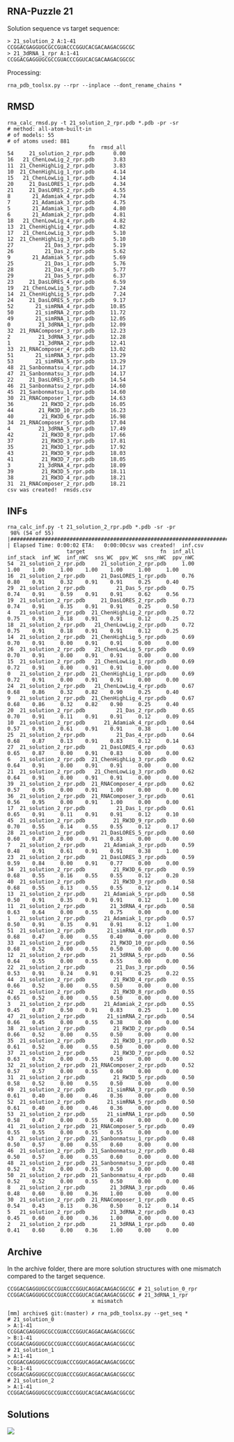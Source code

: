 RNA-Puzzle 21
-----------------------------------------------------------------------------

Solution sequence vs target sequence:

    > 21_solution_2 A:1-41
    CCGGACGAGGUGCGCCGUACCCGGUCACGACAAGACGGCGC
    > 21_3dRNA_1_rpr A:1-41
    CCGGACGAGGUGCGCCGUACCCGGUCACGACAAGACGGCGC

Processing:

    rna_pdb_toolsx.py --rpr --inplace --dont_rename_chains *

RMSD
-------------------------------------------------------------------------------

    rna_calc_rmsd.py -t 21_solution_2_rpr.pdb *.pdb -pr -sr
    # method: all-atom-built-in
    # of models: 55
    # of atoms used: 881
                              fn  rmsd_all
    54     21_solution_2_rpr.pdb      0.00
    16   21_ChenLowLig_2_rpr.pdb      3.83
    11  21_ChenHighLig_2_rpr.pdb      3.83
    10  21_ChenHighLig_1_rpr.pdb      4.14
    15   21_ChenLowLig_1_rpr.pdb      4.14
    20     21_DasLORES_1_rpr.pdb      4.34
    21     21_DasLORES_2_rpr.pdb      4.55
    8       21_Adamiak_4_rpr.pdb      4.74
    7       21_Adamiak_3_rpr.pdb      4.75
    5       21_Adamiak_1_rpr.pdb      4.80
    6       21_Adamiak_2_rpr.pdb      4.81
    18   21_ChenLowLig_4_rpr.pdb      4.82
    13  21_ChenHighLig_4_rpr.pdb      4.82
    17   21_ChenLowLig_3_rpr.pdb      5.10
    12  21_ChenHighLig_3_rpr.pdb      5.10
    27          21_Das_3_rpr.pdb      5.19
    26          21_Das_2_rpr.pdb      5.62
    9       21_Adamiak_5_rpr.pdb      5.69
    25          21_Das_1_rpr.pdb      5.76
    28          21_Das_4_rpr.pdb      5.77
    29          21_Das_5_rpr.pdb      6.37
    23     21_DasLORES_4_rpr.pdb      6.59
    19   21_ChenLowLig_5_rpr.pdb      7.24
    14  21_ChenHighLig_5_rpr.pdb      7.24
    24     21_DasLORES_5_rpr.pdb      9.17
    52       21_simRNA_4_rpr.pdb     10.85
    50       21_simRNA_2_rpr.pdb     11.72
    49       21_simRNA_1_rpr.pdb     12.05
    0         21_3dRNA_1_rpr.pdb     12.09
    32  21_RNAComposer_3_rpr.pdb     12.23
    2         21_3dRNA_3_rpr.pdb     12.28
    1         21_3dRNA_2_rpr.pdb     12.41
    33  21_RNAComposer_4_rpr.pdb     13.02
    51       21_simRNA_3_rpr.pdb     13.29
    53       21_simRNA_5_rpr.pdb     13.29
    48  21_Sanbonmatsu_4_rpr.pdb     14.17
    47  21_Sanbonmatsu_3_rpr.pdb     14.17
    22     21_DasLORES_3_rpr.pdb     14.54
    46  21_Sanbonmatsu_2_rpr.pdb     14.60
    45  21_Sanbonmatsu_1_rpr.pdb     14.60
    30  21_RNAComposer_1_rpr.pdb     14.63
    36         21_RW3D_2_rpr.pdb     16.05
    44        21_RW3D_10_rpr.pdb     16.23
    40         21_RW3D_6_rpr.pdb     16.98
    34  21_RNAComposer_5_rpr.pdb     17.04
    4         21_3dRNA_5_rpr.pdb     17.49
    42         21_RW3D_8_rpr.pdb     17.66
    37         21_RW3D_3_rpr.pdb     17.81
    35         21_RW3D_1_rpr.pdb     17.92
    43         21_RW3D_9_rpr.pdb     18.03
    41         21_RW3D_7_rpr.pdb     18.05
    3         21_3dRNA_4_rpr.pdb     18.09
    39         21_RW3D_5_rpr.pdb     18.11
    38         21_RW3D_4_rpr.pdb     18.21
    31  21_RNAComposer_2_rpr.pdb     18.21
    csv was created!  rmsds.csv

INFs
-------------------------------------------------------------------------------

```
rna_calc_inf.py -t 21_solution_2_rpr.pdb *.pdb -sr -pr
 98% (54 of 55) |##################################################################################################################   | Elapsed Time: 0:00:02 ETA:   0:00:00csv was created!  inf.csv
                   target                        fn  inf_all  inf_stack  inf_WC  inf_nWC  sns_WC  ppv_WC  sns_nWC  ppv_nWC
54  21_solution_2_rpr.pdb     21_solution_2_rpr.pdb     1.00       1.00    1.00     1.00    1.00    1.00     1.00     1.00
16  21_solution_2_rpr.pdb     21_DasLORES_1_rpr.pdb     0.76       0.80    0.91     0.32    0.91    0.91     0.25     0.40
29  21_solution_2_rpr.pdb          21_Das_5_rpr.pdb     0.75       0.74    0.91     0.59    0.91    0.91     0.62     0.56
19  21_solution_2_rpr.pdb     21_DasLORES_2_rpr.pdb     0.73       0.74    0.91     0.35    0.91    0.91     0.25     0.50
4   21_solution_2_rpr.pdb  21_ChenHighLig_2_rpr.pdb     0.72       0.75    0.91     0.18    0.91    0.91     0.12     0.25
18  21_solution_2_rpr.pdb   21_ChenLowLig_2_rpr.pdb     0.72       0.75    0.91     0.18    0.91    0.91     0.12     0.25
14  21_solution_2_rpr.pdb  21_ChenHighLig_5_rpr.pdb     0.69       0.70    0.91     0.00    0.91    0.91     0.00     0.00
26  21_solution_2_rpr.pdb   21_ChenLowLig_5_rpr.pdb     0.69       0.70    0.91     0.00    0.91    0.91     0.00     0.00
15  21_solution_2_rpr.pdb   21_ChenLowLig_1_rpr.pdb     0.69       0.72    0.91     0.00    0.91    0.91     0.00     0.00
0   21_solution_2_rpr.pdb  21_ChenHighLig_1_rpr.pdb     0.69       0.72    0.91     0.00    0.91    0.91     0.00     0.00
24  21_solution_2_rpr.pdb   21_ChenLowLig_4_rpr.pdb     0.67       0.68    0.86     0.32    0.82    0.90     0.25     0.40
9   21_solution_2_rpr.pdb  21_ChenHighLig_4_rpr.pdb     0.67       0.68    0.86     0.32    0.82    0.90     0.25     0.40
20  21_solution_2_rpr.pdb          21_Das_2_rpr.pdb     0.65       0.70    0.91     0.11    0.91    0.91     0.12     0.09
10  21_solution_2_rpr.pdb      21_Adamiak_4_rpr.pdb     0.64       0.57    0.91     0.61    0.91    0.91     0.38     1.00
25  21_solution_2_rpr.pdb          21_Das_4_rpr.pdb     0.64       0.68    0.87     0.13    0.91    0.83     0.12     0.14
27  21_solution_2_rpr.pdb     21_DasLORES_4_rpr.pdb     0.63       0.65    0.87     0.00    0.91    0.83     0.00     0.00
6   21_solution_2_rpr.pdb  21_ChenHighLig_3_rpr.pdb     0.62       0.64    0.91     0.00    0.91    0.91     0.00     0.00
21  21_solution_2_rpr.pdb   21_ChenLowLig_3_rpr.pdb     0.62       0.64    0.91     0.00    0.91    0.91     0.00     0.00
39  21_solution_2_rpr.pdb  21_RNAComposer_4_rpr.pdb     0.62       0.57    0.95     0.00    0.91    1.00     0.00     0.00
36  21_solution_2_rpr.pdb  21_RNAComposer_3_rpr.pdb     0.61       0.56    0.95     0.00    0.91    1.00     0.00     0.00
17  21_solution_2_rpr.pdb          21_Das_1_rpr.pdb     0.61       0.65    0.91     0.11    0.91    0.91     0.12     0.10
45  21_solution_2_rpr.pdb         21_RW3D_9_rpr.pdb     0.60       0.70    0.55     0.14    0.55    0.55     0.12     0.17
28  21_solution_2_rpr.pdb     21_DasLORES_5_rpr.pdb     0.60       0.60    0.87     0.00    0.91    0.83     0.00     0.00
7   21_solution_2_rpr.pdb      21_Adamiak_3_rpr.pdb     0.59       0.48    0.91     0.61    0.91    0.91     0.38     1.00
23  21_solution_2_rpr.pdb     21_DasLORES_3_rpr.pdb     0.59       0.59    0.84     0.00    0.91    0.77     0.00     0.00
34  21_solution_2_rpr.pdb         21_RW3D_6_rpr.pdb     0.59       0.68    0.55     0.16    0.55    0.55     0.12     0.20
40  21_solution_2_rpr.pdb         21_RW3D_3_rpr.pdb     0.58       0.68    0.55     0.13    0.55    0.55     0.12     0.14
13  21_solution_2_rpr.pdb      21_Adamiak_5_rpr.pdb     0.58       0.50    0.91     0.35    0.91    0.91     0.12     1.00
11  21_solution_2_rpr.pdb        21_3dRNA_4_rpr.pdb     0.58       0.63    0.64     0.00    0.55    0.75     0.00     0.00
1   21_solution_2_rpr.pdb      21_Adamiak_1_rpr.pdb     0.57       0.50    0.91     0.35    0.91    0.91     0.12     1.00
51  21_solution_2_rpr.pdb       21_simRNA_4_rpr.pdb     0.57       0.68    0.47     0.00    0.55    0.40     0.00     0.00
33  21_solution_2_rpr.pdb        21_RW3D_10_rpr.pdb     0.56       0.68    0.52     0.00    0.55    0.50     0.00     0.00
12  21_solution_2_rpr.pdb        21_3dRNA_5_rpr.pdb     0.56       0.64    0.55     0.00    0.55    0.55     0.00     0.00
22  21_solution_2_rpr.pdb          21_Das_3_rpr.pdb     0.56       0.53    0.91     0.24    0.91    0.91     0.25     0.22
44  21_solution_2_rpr.pdb         21_RW3D_4_rpr.pdb     0.55       0.66    0.52     0.00    0.55    0.50     0.00     0.00
42  21_solution_2_rpr.pdb         21_RW3D_8_rpr.pdb     0.55       0.65    0.52     0.00    0.55    0.50     0.00     0.00
3   21_solution_2_rpr.pdb      21_Adamiak_2_rpr.pdb     0.55       0.45    0.87     0.50    0.91    0.83     0.25     1.00
47  21_solution_2_rpr.pdb       21_simRNA_2_rpr.pdb     0.54       0.66    0.45     0.00    0.55    0.38     0.00     0.00
38  21_solution_2_rpr.pdb         21_RW3D_2_rpr.pdb     0.54       0.66    0.52     0.00    0.55    0.50     0.00     0.00
35  21_solution_2_rpr.pdb         21_RW3D_1_rpr.pdb     0.52       0.61    0.52     0.00    0.55    0.50     0.00     0.00
37  21_solution_2_rpr.pdb         21_RW3D_7_rpr.pdb     0.52       0.63    0.52     0.00    0.55    0.50     0.00     0.00
32  21_solution_2_rpr.pdb  21_RNAComposer_2_rpr.pdb     0.52       0.57    0.57     0.00    0.55    0.60     0.00     0.00
31  21_solution_2_rpr.pdb         21_RW3D_5_rpr.pdb     0.50       0.58    0.52     0.00    0.55    0.50     0.00     0.00
49  21_solution_2_rpr.pdb       21_simRNA_3_rpr.pdb     0.50       0.61    0.40     0.00    0.46    0.36     0.00     0.00
52  21_solution_2_rpr.pdb       21_simRNA_5_rpr.pdb     0.50       0.61    0.40     0.00    0.46    0.36     0.00     0.00
53  21_solution_2_rpr.pdb       21_simRNA_1_rpr.pdb     0.50       0.58    0.47     0.00    0.55    0.40     0.00     0.00
41  21_solution_2_rpr.pdb  21_RNAComposer_5_rpr.pdb     0.49       0.55    0.55     0.00    0.55    0.55     0.00     0.00
43  21_solution_2_rpr.pdb  21_Sanbonmatsu_1_rpr.pdb     0.48       0.50    0.57     0.00    0.55    0.60     0.00     0.00
46  21_solution_2_rpr.pdb  21_Sanbonmatsu_2_rpr.pdb     0.48       0.50    0.57     0.00    0.55    0.60     0.00     0.00
48  21_solution_2_rpr.pdb  21_Sanbonmatsu_3_rpr.pdb     0.48       0.52    0.52     0.00    0.55    0.50     0.00     0.00
50  21_solution_2_rpr.pdb  21_Sanbonmatsu_4_rpr.pdb     0.48       0.52    0.52     0.00    0.55    0.50     0.00     0.00
8   21_solution_2_rpr.pdb        21_3dRNA_3_rpr.pdb     0.46       0.48    0.60     0.00    0.36    1.00     0.00     0.00
30  21_solution_2_rpr.pdb  21_RNAComposer_1_rpr.pdb     0.45       0.54    0.43     0.13    0.36    0.50     0.12     0.14
5   21_solution_2_rpr.pdb        21_3dRNA_2_rpr.pdb     0.43       0.45    0.60     0.00    0.36    1.00     0.00     0.00
2   21_solution_2_rpr.pdb        21_3dRNA_1_rpr.pdb     0.40       0.41    0.60     0.00    0.36    1.00     0.00     0.00
```


Archive
-------------------------------------------------------------------------------

In the archive folder, there are more solution structures with one mismatch compared to the target sequence.

    CCGGACGAGGUGCGCCGUACCCGGUCAGGACAAGACGGCGC # 21_solution_0_rpr
    CCGGACGAGGUGCGCCGUACCCGGUCACGACAAGACGGCGC # 21_3dRNA_1_rpr
                               x mismatch

    [mm] archive$ git:(master) ✗ rna_pdb_toolsx.py --get_seq *
    # 21_solution_0
    > A:1-41
    CCGGACGAGGUGCGCCGUACCCGGUCAGGACAAGACGGCGC
    > B:1-41
    CCGGACGAGGUGCGCCGUACCCGGUCAGGACAAGACGGCGC
    # 21_solution_1
    > A:1-41
    CCGGACGAGGUGCGCCGUACCCGGUCAGGACAAGACGGCGC
    > B:1-41
    CCGGACGAGGUGCGCCGUACCCGGUCAGGACAAGACGGCGC
    # 21_solution_2
    > A:1-41
    CCGGACGAGGUGCGCCGUACCCGGUCACGACAAGACGGCGC
    
Solutions
-------------------------------------------------------------------------------

![](solutions/rp21-solutions.png)
